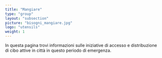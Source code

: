 ```yaml
---
title: "Mangiare"
type: "group"
layout: "subsection"
picture: "bisogni_mangiare.jpg"
logo: "utensils"
weight: 1
---
```


In questa pagina trovi informazioni sulle iniziative di accesso e distribuzione di cibo attive in città in questo periodo di emergenza.